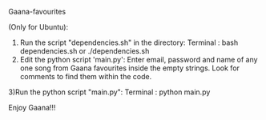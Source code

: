 Gaana-favourites

(Only for Ubuntu):

1) Run the script "dependencies.sh" in the directory:
	Terminal :	bash dependencies.sh      or      ./dependencies.sh
2) Edit the python script 'main.py':
	Enter email, password and name of any one song from Gaana favourites inside the empty strings.
	Look for comments to find them within the code.

3)Run the python script "main.py":
	Terminal :     python main.py

Enjoy Gaana!!!
